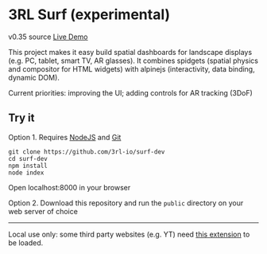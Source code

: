 # 3RL Surf (experimental)

v0.35 source
[Live Demo](https://3rl.io/surf)

This project makes it easy build spatial dashboards for landscape displays (e.g. PC, tablet, smart TV, AR glasses). It combines spidgets (spatial physics and compositor for HTML widgets) with alpinejs (interactivity, data binding, dynamic DOM).

Current priorities: improving the UI; adding controls for AR tracking (3DoF)

## Try it

Option 1. Requires [NodeJS](https://nodejs.org/en/) and [Git](https://git-scm.com/)

```
git clone https://github.com/3rl-io/surf-dev
cd surf-dev
npm install
node index
```
Open localhost:8000 in your browser

Option 2. Download this repository and run the `public` directory on your web server of choice

--------

Local use only: some third party websites (e.g. YT) need [this extension](https://chromewebstore.google.com/detail/ignore-x-frame-headers/gleekbfjekiniecknbkamfmkohkpodhe) to be loaded.

